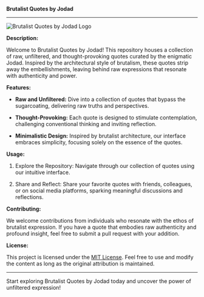 **Brutalist Quotes by Jodad**

---

![Brutalist Quotes by Jodad Logo](https://yourlogo.png)

**Description:**

Welcome to Brutalist Quotes by Jodad! This repository houses a collection of raw, unfiltered, and thought-provoking quotes curated by the enigmatic Jodad. Inspired by the architectural style of brutalism, these quotes strip away the embellishments, leaving behind raw expressions that resonate with authenticity and power.

**Features:**

- **Raw and Unfiltered:** Dive into a collection of quotes that bypass the sugarcoating, delivering raw truths and perspectives.
  
- **Thought-Provoking:** Each quote is designed to stimulate contemplation, challenging conventional thinking and inviting reflection.
  
- **Minimalistic Design:** Inspired by brutalist architecture, our interface embraces simplicity, focusing solely on the essence of the quotes.

**Usage:**

1. Explore the Repository: Navigate through our collection of quotes using our intuitive interface.
  
2. Share and Reflect: Share your favorite quotes with friends, colleagues, or on social media platforms, sparking meaningful discussions and reflections.

**Contributing:**

We welcome contributions from individuals who resonate with the ethos of brutalist expression. If you have a quote that embodies raw authenticity and profound insight, feel free to submit a pull request with your addition.

**License:**

This project is licensed under the [MIT License](https://opensource.org/licenses/MIT). Feel free to use and modify the content as long as the original attribution is maintained.

---

Start exploring Brutalist Quotes by Jodad today and uncover the power of unfiltered expression!
